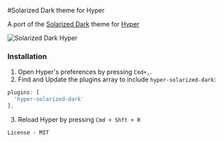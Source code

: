 #Solarized Dark theme for Hyper

A port of the [Solarized Dark](http://ethanschoonover.com/solarized) theme for [Hyper](htps://hyper.is)

![Solarized Dark Hyper](https://dl.dropboxusercontent.com/u/29130579/hyperterm-solarized-dark.png)

### Installation
1. Open Hyper's preferences by pressing `Cmd+,`.
2. Find and Update the plugins array to include `hyper-solarized-dark`:  

  ```js
  plugins: [  
    'hyper-solarized-dark'  
  ],
  ```
3. Reload Hyper by pressing `Cmd + Shft + R`


```
License - MIT
```

